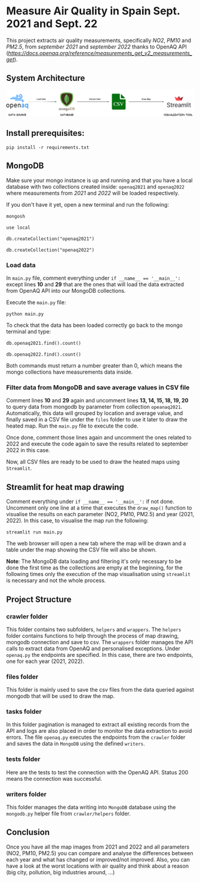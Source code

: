# Measure Air Quality in Spain Sept. 2021 and Sept. 22
This project extracts air quality measurements, specifically *NO2*, *PM10* and *PM2.5*, from *september 2021* and 
*september 2022* thanks to OpenAQ API (*https://docs.openaq.org/reference/measurements_get_v2_measurements_get*).

## System Architecture
![Architecture of the project](architecture.png)


## Install prerequisites:

```shell 
pip install -r requirements.txt
```

## MongoDB
Make sure your mongo instance is up and running and that you have a local database with two collections created inside:
`openaq2021` and `openaq2022` where measurements from *2021* and *2022* will be loaded respectively.

If you don't have it yet, open a new terminal and run the following:

```shell
mongosh
```

```shell
use local
```

```shell
db.createCollection("openaq2021")
```

```shell
db.createCollection("openaq2022")
```

### Load data
In `main.py` file, comment everything under  `if __name__ == '__main__':` except lines **10** and **29** that are the
ones that will load the data extracted from OpenAQ API into our MongoDB collections.

Execute the `main.py` file:
```shell
python main.py
```

To check that the data has been loaded correctly go back to the mongo terminal and type:

```shell
db.openaq2021.find().count()
```

```shell
db.openaq2022.find().count()
```

Both commands must return a number greater than 0, which means the mongo collections have measurements data inside.

### Filter data from MongoDB and save average values in CSV file
Comment lines **10** and **29** again and uncomment lines **13, 14, 15, 18, 19, 20** to query data from mongodb by 
parameter from collection `opeanaq2021`. Automatically, this data will grouped by location and average value, and 
finally  saved in a CSV file under the `files` folder to use it later to draw the heated map. Run the `main.py` file
to execute the code.

Once done, comment those lines again and uncomment the ones related to 2022 and execute the code again to save the 
results related to september 2022 in this case.

Now, all CSV files are ready to be used to draw the heated maps using `Streamlit`.

## Streamlit for heat map drawing
Comment everything under `if __name__ == '__main__':` if not done. Uncomment only one line at a time that executes the 
`draw_map()` function to visualise the results on each parameter (NO2, PM10, PM2.5) and year (2021, 2022). In this case,
to visualise the map run the following:

```shell
streamlit run main.py
```

The web browser will open a new tab where the map will be drawn and a table under the map showing the CSV file will also
be shown.

**Note**: The MongoDB data loading and filtering it's only necessary to be done the first time as the collections are 
empty at the beginning, for the following times only the execution of the map visualisation using `streamlit` is 
necessary and not the whole process.


## Project Structure
### crawler folder
This folder contains two subfolders, `helpers` and `wrappers`. The `helpers` folder contains functions to help through 
the process of map drawing, mongodb connection and save to csv. The `wrappers` folder manages the API calls to extract
data from OpenAQ and personalised exceptions. Under `openaq.py` the endpoints are specified. In this case, there are two
endpoints, one for each year (2021, 2022). 

### files folder
This folder is mainly used to save the csv files from the data queried against mongodb that will be used to draw the map.

### tasks folder
In this folder pagination is managed to extract all existing records from the API and logs are also placed in order to 
monitor the data extraction to avoid errors. The file `openaq.py` executes the endpoints from the `crawler` folder and 
saves the data in `MongoDB` using the defined `writers`.

### tests folder
Here are the tests to test the connection with the OpenAQ API. Status 200 means the connection was successful.

### writers folder
This folder manages the data writing into `MongoDB` database using the `mongodb.py` helper file from `crawler/helpers` folder.


## Conclusion
Once you have all the map images from 2021 and 2022 and all parameters (NO2, PM10, PM2.5) you can compare and analyse 
the differences between each year and what has changed or improved/not improved. Also, you can have a look at the worst 
locations with air quality and think about a reason (big city, pollution, big industries around, ...)
